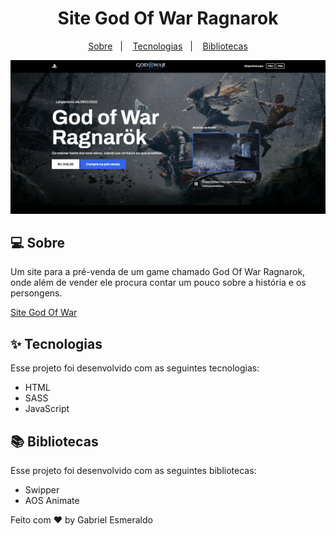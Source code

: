 <h1 align="center">Site God Of War Ragnarok</h1>

<p align="center">
  <a href="#-sobre">Sobre</a>&nbsp;&nbsp;&nbsp;|&nbsp;&nbsp;&nbsp;
  <a href="#-tecnologias">Tecnologias</a>&nbsp;&nbsp;&nbsp;|&nbsp;&nbsp;&nbsp;
  <a href="#-bibliotecas">Bibliotecas</a>
</p>

<p align="center">
 <img src="/assets/site-god-of-war.png" alt="" />
</p>

## 💻 Sobre

Um site para a pré-venda de um game chamado God Of War Ragnarok, onde além de vender ele procura contar um pouco sobre a história e os persongens.

<a href="https://site-god-of-n2ebhrke4-gabrielesmeraldo.vercel.app/">Site God Of War</a>

## ✨ Tecnologias

Esse projeto foi desenvolvido com as seguintes tecnologias:

- HTML
- SASS
- JavaScript

## 📚 Bibliotecas

Esse projeto foi desenvolvido com as seguintes bibliotecas:

- Swipper
- AOS Animate

Feito com ♥ by Gabriel Esmeraldo
